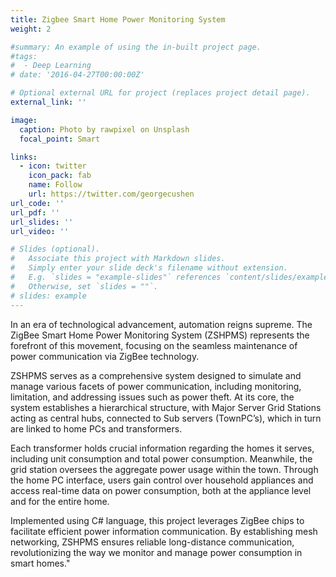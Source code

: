 ```yaml
---
title: Zigbee Smart Home Power Monitoring System
weight: 2

#summary: An example of using the in-built project page.
#tags:
#  - Deep Learning
# date: '2016-04-27T00:00:00Z'

# Optional external URL for project (replaces project detail page).
external_link: ''

image:
  caption: Photo by rawpixel on Unsplash
  focal_point: Smart

links:
  - icon: twitter
    icon_pack: fab
    name: Follow
    url: https://twitter.com/georgecushen
url_code: ''
url_pdf: ''
url_slides: ''
url_video: ''

# Slides (optional).
#   Associate this project with Markdown slides.
#   Simply enter your slide deck's filename without extension.
#   E.g. `slides = "example-slides"` references `content/slides/example-slides.md`.
#   Otherwise, set `slides = ""`.
# slides: example
---
```


In an era of technological advancement, automation reigns supreme. The ZigBee Smart Home Power Monitoring System (ZSHPMS) represents the forefront of this movement, focusing on the seamless maintenance of power communication via ZigBee technology.

ZSHPMS serves as a comprehensive system designed to simulate and manage various facets of power communication, including monitoring, limitation, and addressing issues such as power theft. At its core, the system establishes a hierarchical structure, with Major Server Grid Stations acting as central hubs, connected to Sub servers (TownPC’s), which in turn are linked to home PCs and transformers.

Each transformer holds crucial information regarding the homes it serves, including unit consumption and total power consumption. Meanwhile, the grid station oversees the aggregate power usage within the town. Through the home PC interface, users gain control over household appliances and access real-time data on power consumption, both at the appliance level and for the entire home.

Implemented using C# language, this project leverages ZigBee chips to facilitate efficient power information communication. By establishing mesh networking, ZSHPMS ensures reliable long-distance communication, revolutionizing the way we monitor and manage power consumption in smart homes."
